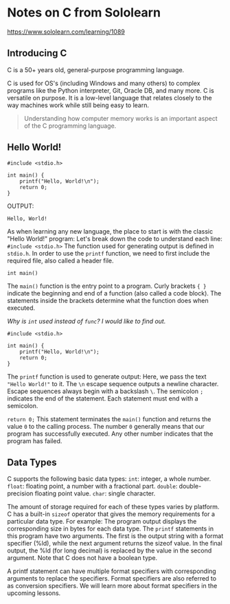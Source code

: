 # Notes on C from Sololearn
https://www.sololearn.com/learning/1089

## Introducing C
C is a 50+ years old, general-purpose programming language.

C is used for OS's (including Windows and many others) to complex 
programs like the Python interpreter, Git, Oracle DB, and many more.
C is versatile on purpose. It is a low-level language that relates 
closely to the way machines work while still being easy to learn.

> Understanding how computer memory works is an important aspect of 
> the C programming language. 

## Hello World!
```
#include <stdio.h>

int main() {
    printf("Hello, World!\n");
    return 0;
}
```
OUTPUT: 
```
Hello, World!
```
As when learning any new language, the place to start is with the 
classic "Hello World!" program: Let's break down the code to understand 
each line:
`#include <stdio.h>` The function used for generating output is defined 
in `stdio.h`. In order to use the `printf` function, we need to first include 
the required file, also called a header file.

`int main()` 

The `main()` function is the entry point to a program. 
Curly brackets `{ }` indicate the beginning and end of a function (also called 
a code block). The statements inside the brackets determine what the function 
does when executed.

*Why is `int` used instead of `func`? I would like to find out.*

```
#include <stdio.h>

int main() {
    printf("Hello, World!\n");
    return 0;
}
```
The `printf` function is used to generate output: Here, we pass the text `"Hello World!"` to it.
The `\n` escape sequence outputs a newline character. Escape sequences always begin with a backslash `\`.
The semicolon `;` indicates the end of the statement. Each statement must end with a semicolon.

`return 0;` This statement terminates the `main()` function and returns the value `0` to the calling process. The number `0` generally means that our program has successfully executed. Any other number indicates that the program has failed.


## Data Types


C supports the following basic data types:
`int`: integer, a whole number.
`float`: floating point, a number with a fractional part.
`double`: double-precision floating point value.
`char`: single character.

The amount of storage required for each of these types varies by platform.
C has a built-in `sizeof` operator that gives the memory requirements for a particular data type.
For example: The program output displays the corresponding size in bytes for each data type.
The `printf` statements in this program have two arguments. The first is the output string with a format specifier (%ld), while the next argument returns the sizeof value. In the final output, the %ld (for long decimal) is replaced by the value in the second argument.
Note that C does not have a boolean type.

A printf statement can have multiple format specifiers with corresponding arguments to replace the specifiers. Format specifiers are also referred to as conversion specifiers.
We will learn more about format specifiers in the upcoming lessons.




